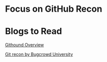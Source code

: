 # Focus on GitHub Recon

# Blogs to Read 

[Githound Overview](https://tillsongalloway.com/finding-sensitive-information-on-github/index.html)

[Git recon by Bugcrowd University](https://github.com/bugcrowd/bugcrowd_university/blob/master/GitHub%20Recon/Bugcrowd%20University%20-%20GitHub%20Recon%20and%20Sensitive%20Data%20Exposure.pdf)
